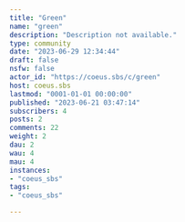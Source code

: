 ```yaml
---
title: "Green" 
name: "green"
description: "Description not available."
type: community
date: "2023-06-29 12:34:44"
draft: false
nsfw: false
actor_id: "https://coeus.sbs/c/green"
host: coeus.sbs
lastmod: "0001-01-01 00:00:00"
published: "2023-06-21 03:47:14"
subscribers: 4
posts: 2
comments: 22
weight: 2
dau: 2
wau: 4
mau: 4
instances:
- "coeus_sbs"
tags: 
- "coeus_sbs"

---
```

